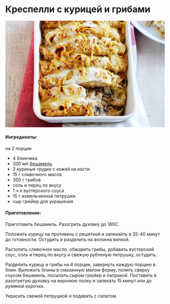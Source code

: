 ﻿---
image: ../pics/crespelle-chicken.jpeg
---
# Креспелли с курицей и грибами

 ![Креспелли с курицей и грибами](../pics/crespelle-chicken.jpeg)

#### Ингредиенты:

на 2 порции

* 4 блинчика
* 300 мл [бешамель](https://mars9n9.github.io/%D0%A1%D0%BE%D1%83%D1%81%D1%8B/besciamella.html)
* 2 куриные грудки с кожей на кости
* 15 г сливочного масла
* 300 г грибов
* соль и перец по вкусу
* 1 ч л вустерского соуса
* 15 г измельченной петрушки
* сыр грюйер для украшения


#### Приготовление:

Приготовить бешамель. Разогреть духовку до 180С. 

Положить курицу на противень с решеткой и запекайть в 35-40 минут до готовности. Остудить и разделить на волокна вилкой.

Растопить сливочное масло, обжарить грибы, добавить вустерский соус, соль и перец по вкусу и свежую рубленую петрушку, остудить.

Разделить курицу и грибы на 4 порции, завернуть каждую порцию в блин. Выложить блины в смазанную малом форму, полить сверху соусом бешамель, посыпать сыром грюйер и паприкой.  Поставить в разогретую духовку на верхнюю полку и запекать 15 минут или до румяной корочки.

Украсить свежей петрушкой и подавать с салатом.
